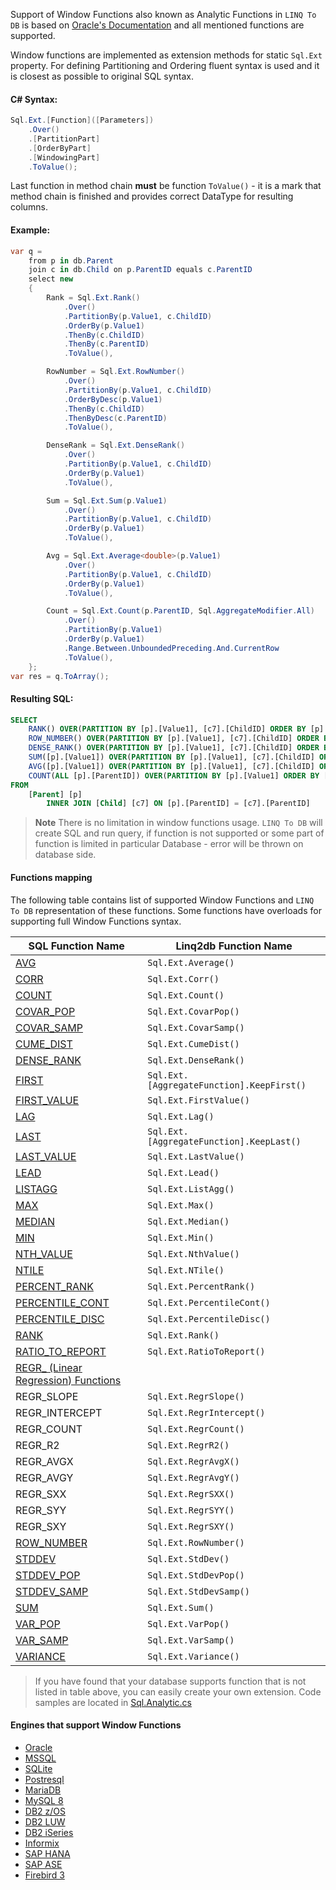 Support of Window Functions also known as Analytic Functions in `LINQ To DB` is based on [Oracle's Documentation](https://docs.oracle.com/cd/E11882_01/server.112/e41084/functions004.htm) and all mentioned functions are supported. 

Window functions are implemented as extension methods for static `Sql.Ext` property. For defining Partitioning and Ordering fluent syntax is used and it is closest as possible to original SQL syntax.

#### C# Syntax:
```cs
Sql.Ext.[Function]([Parameters])
	.Over()
	.[PartitionPart]
	.[OrderByPart]
	.[WindowingPart]
	.ToValue();
```

Last function in method chain **must** be function `ToValue()` - it is a mark that method chain is finished and provides correct DataType for resulting columns.

#### Example:

```c#
var q = 
	from p in db.Parent
	join c in db.Child on p.ParentID equals c.ParentID 
	select new
	{
		Rank = Sql.Ext.Rank()
			.Over()
			.PartitionBy(p.Value1, c.ChildID)
			.OrderBy(p.Value1)
			.ThenBy(c.ChildID)
			.ThenBy(c.ParentID)
			.ToValue(),

		RowNumber = Sql.Ext.RowNumber()
			.Over()
			.PartitionBy(p.Value1, c.ChildID)
			.OrderByDesc(p.Value1)
			.ThenBy(c.ChildID)
			.ThenByDesc(c.ParentID)
			.ToValue(),

		DenseRank = Sql.Ext.DenseRank()
			.Over()
			.PartitionBy(p.Value1, c.ChildID)
			.OrderBy(p.Value1)
			.ToValue(),

		Sum = Sql.Ext.Sum(p.Value1)
			.Over()
			.PartitionBy(p.Value1, c.ChildID)
			.OrderBy(p.Value1)
			.ToValue(),

		Avg = Sql.Ext.Average<double>(p.Value1)
			.Over()
			.PartitionBy(p.Value1, c.ChildID)
			.OrderBy(p.Value1)
			.ToValue(),

		Count = Sql.Ext.Count(p.ParentID, Sql.AggregateModifier.All)
			.Over()
			.PartitionBy(p.Value1)
			.OrderBy(p.Value1)
			.Range.Between.UnboundedPreceding.And.CurrentRow
			.ToValue(),
	};
var res = q.ToArray();
```
#### Resulting SQL:
```sql
SELECT
	RANK() OVER(PARTITION BY [p].[Value1], [c7].[ChildID] ORDER BY [p].[Value1], [c7].[ChildID], [c7].[ParentID]) as [c1],
	ROW_NUMBER() OVER(PARTITION BY [p].[Value1], [c7].[ChildID] ORDER BY [p].[Value1] DESC, [c7].[ChildID], [c7].[ParentID] DESC) as [c2],
	DENSE_RANK() OVER(PARTITION BY [p].[Value1], [c7].[ChildID] ORDER BY [p].[Value1]) as [c3],
	SUM([p].[Value1]) OVER(PARTITION BY [p].[Value1], [c7].[ChildID] ORDER BY [p].[Value1]) as [c4],
	AVG([p].[Value1]) OVER(PARTITION BY [p].[Value1], [c7].[ChildID] ORDER BY [p].[Value1]) as [c5],
	COUNT(ALL [p].[ParentID]) OVER(PARTITION BY [p].[Value1] ORDER BY [p].[Value1] RANGE BETWEEN UNBOUNDED PRECEDING AND CURRENT ROW) as [c6]
FROM
	[Parent] [p]
		INNER JOIN [Child] [c7] ON [p].[ParentID] = [c7].[ParentID]
```

>**Note** There is no limitation in window functions usage. `LINQ To DB` will create SQL and run query, if function is not supported or some part of function is limited in particular Database - error will be thrown on database side.

#### Functions mapping
The following table contains list of supported Window Functions and `LINQ To DB` representation of these functions. Some functions have overloads for supporting full Window Functions syntax.

SQL Function Name                                                                                              | Linq2db Function Name 
------------------------------------                                                                           |----------------------
[AVG](https://docs.oracle.com/cd/E11882_01/server.112/e41084/functions018.htm)                                 | `Sql.Ext.Average()`
[CORR](https://docs.oracle.com/cd/E11882_01/server.112/e41084/functions035.htm)                                | `Sql.Ext.Corr()`
[COUNT](https://docs.oracle.com/cd/E11882_01/server.112/e41084/functions039.htm)                               | `Sql.Ext.Count()`
[COVAR_POP](https://docs.oracle.com/cd/E11882_01/server.112/e41084/functions040.htm)                           | `Sql.Ext.CovarPop()`
[COVAR_SAMP](https://docs.oracle.com/cd/E11882_01/server.112/e41084/functions041.htm)                          | `Sql.Ext.CovarSamp()`
[CUME_DIST](https://docs.oracle.com/cd/E11882_01/server.112/e41084/functions043.htm)                           | `Sql.Ext.CumeDist()`
[DENSE_RANK](https://docs.oracle.com/cd/E11882_01/server.112/e41084/functions052.htm)                          | `Sql.Ext.DenseRank()`
[FIRST](https://docs.oracle.com/cd/E11882_01/server.112/e41084/functions065.htm)                               | `Sql.Ext.[AggregateFunction].KeepFirst()`
[FIRST_VALUE](https://docs.oracle.com/cd/E11882_01/server.112/e41084/functions066.htm)                         | `Sql.Ext.FirstValue()`
[LAG](https://docs.oracle.com/cd/E11882_01/server.112/e41084/functions082.htm)                                 | `Sql.Ext.Lag()` 
[LAST](https://docs.oracle.com/cd/E11882_01/server.112/e41084/functions083.htm)                                | `Sql.Ext.[AggregateFunction].KeepLast()`
[LAST_VALUE](https://docs.oracle.com/cd/E11882_01/server.112/e41084/functions085.htm)                          | `Sql.Ext.LastValue()`
[LEAD](https://docs.oracle.com/cd/E11882_01/server.112/e41084/functions086.htm)                                | `Sql.Ext.Lead()`
[LISTAGG](https://docs.oracle.com/cd/E11882_01/server.112/e41084/functions089.htm)                             | `Sql.Ext.ListAgg()`
[MAX](https://docs.oracle.com/cd/E11882_01/server.112/e41084/functions098.htm)                                 | `Sql.Ext.Max()`
[MEDIAN](https://docs.oracle.com/cd/E11882_01/server.112/e41084/functions099.htm)                              | `Sql.Ext.Median()`
[MIN](https://docs.oracle.com/cd/E11882_01/server.112/e41084/functions100.htm)                                 | `Sql.Ext.Min()`
[NTH_VALUE](https://docs.oracle.com/cd/E11882_01/server.112/e41084/functions114.htm)                           | `Sql.Ext.NthValue()`
[NTILE](https://docs.oracle.com/cd/E11882_01/server.112/e41084/functions115.htm)                               | `Sql.Ext.NTile()`
[PERCENT_RANK](https://docs.oracle.com/cd/E11882_01/server.112/e41084/functions126.htm)                        | `Sql.Ext.PercentRank()`
[PERCENTILE_CONT](https://docs.oracle.com/cd/E11882_01/server.112/e41084/functions127.htm)                     | `Sql.Ext.PercentileCont()`
[PERCENTILE_DISC](https://docs.oracle.com/cd/E11882_01/server.112/e41084/functions128.htm)                     | `Sql.Ext.PercentileDisc()`
[RANK](https://docs.oracle.com/cd/E11882_01/server.112/e41084/functions141.htm)                                | `Sql.Ext.Rank()`
[RATIO_TO_REPORT](https://docs.oracle.com/cd/E11882_01/server.112/e41084/functions142.htm)                     | `Sql.Ext.RatioToReport()`
[REGR_ (Linear Regression) Functions](https://docs.oracle.com/cd/E11882_01/server.112/e41084/functions151.htm) | 
REGR_SLOPE                                                                                                     | `Sql.Ext.RegrSlope()`
REGR_INTERCEPT                                                                                                 | `Sql.Ext.RegrIntercept()`
REGR_COUNT                                                                                                     | `Sql.Ext.RegrCount()`
REGR_R2                                                                                                        | `Sql.Ext.RegrR2()`
REGR_AVGX                                                                                                      | `Sql.Ext.RegrAvgX()`
REGR_AVGY                                                                                                      | `Sql.Ext.RegrAvgY()`
REGR_SXX                                                                                                       | `Sql.Ext.RegrSXX()`
REGR_SYY                                                                                                       | `Sql.Ext.RegrSYY()`
REGR_SXY                                                                                                       | `Sql.Ext.RegrSXY()`
[ROW_NUMBER](https://docs.oracle.com/cd/E11882_01/server.112/e41084/functions156.htm)                          | `Sql.Ext.RowNumber()`
[STDDEV](https://docs.oracle.com/cd/E11882_01/server.112/e41084/functions178.htm)                              | `Sql.Ext.StdDev()`
[STDDEV_POP](https://docs.oracle.com/cd/E11882_01/server.112/e41084/functions179.htm)                          | `Sql.Ext.StdDevPop()`
[STDDEV_SAMP](https://docs.oracle.com/cd/E11882_01/server.112/e41084/functions180.htm)                         | `Sql.Ext.StdDevSamp()`
[SUM](https://docs.oracle.com/cd/E11882_01/server.112/e41084/functions182.htm)                                 | `Sql.Ext.Sum()`
[VAR_POP](https://docs.oracle.com/cd/E11882_01/server.112/e41084/functions230.htm)                             | `Sql.Ext.VarPop()`
[VAR_SAMP](https://docs.oracle.com/cd/E11882_01/server.112/e41084/functions231.htm)                            | `Sql.Ext.VarSamp()`
[VARIANCE](https://docs.oracle.com/cd/E11882_01/server.112/e41084/functions232.htm)                            | `Sql.Ext.Variance()`

>If you have found that your database supports function that is not listed in table above, you can easily create your own extension. Code samples are located in [Sql.Analytic.cs](https://github.com/linq2db/linq2db/blob/master/Source/LinqToDB/Sql/Sql.Analytic.cs)

#### Engines that support Window Functions
- [Oracle](https://docs.oracle.com/cd/E11882_01/server.112/e41084/functions004.htm)
- [MSSQL](https://docs.microsoft.com/en-us/sql/t-sql/queries/select-over-clause-transact-sql)
- [SQLite](http://www.sqlitetutorial.net/sqlite-window-functions/)
- [Postresql](https://www.postgresql.org/docs/current/static/tutorial-window.html)
- [MariaDB](https://mariadb.com/kb/en/mariadb/window-functions)
- [MySQL 8](https://dev.mysql.com/doc/refman/8.0/en/window-functions-usage.html)
- [DB2 z/OS](https://www.ibm.com/support/knowledgecenter/en/SSEPEK_12.0.0/sqlref/src/tpc/db2z_olapspecification.html)
- [DB2 LUW](https://www.ibm.com/support/knowledgecenter/en/SSEPGG_11.1.0/com.ibm.db2.luw.sql.ref.doc/doc/r0023461.html)
- [DB2 iSeries](https://www.ibm.com/support/knowledgecenter/en/ssw_ibm_i_73/sqlp/rbafyolap.htm)
- [Informix](https://www.ibm.com/support/knowledgecenter/en/SSGU8G_12.1.0/com.ibm.sqls.doc/ids_sqs_2584.htm)
- [SAP HANA](http://help-legacy.sap.com/saphelp_hanaplatform/helpdata/en/20/a353327519101495dfd0a87060a0d3/content.htm)
- [SAP ASE](http://infocenter.sybase.com/help/index.jsp?topic=/com.sybase.infocenter.dc38151.1602/doc/html/san1278452950084.html)
- [Firebird 3](https://www.firebirdsql.org/file/documentation/release_notes/html/en/3_0/rnfb30-dml-windowfuncs.html)
